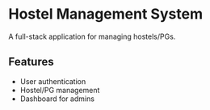 # Hostel Management System

A full-stack application for managing hostels/PGs.

## Features
- User authentication
- Hostel/PG management
- Dashboard for admins
